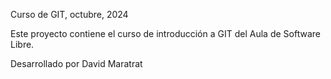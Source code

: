 Curso de GIT, octubre, 2024

Este proyecto contiene el curso de introducción a GIT del Aula de Software Libre.

Desarrollado por David Maratrat
